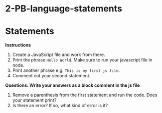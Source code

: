 # 2-PB-language-statements

# Statements

**Instructions**

1. Create a JavaScript file and work from there.
2. Print the phrase `Hello World`. Make sure to run your javascript file in node.
3. Print another phrase e.g. `This is my first js file`.
4. Comment out your second statement.

**Questions: Write your answers as a block comment in the js file**

1. Remove a parenthesis from the first statement and run the code. Does your statement print?
2. Is there an error? If so, what kind of error is it?